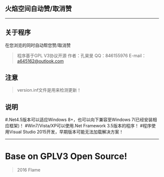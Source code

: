## 火焰空间自动赞/取消赞
***
## 关于程序
在您浏览的同时自动帮您赞/取消赞
>程序基于GPL V3协议开源
>作者：孔昊旻
>QQ：846155976
>E-mail：a645162@outlook.com

## 注意
>version.inf文件是用来检测更新！

## 说明
#.Net4.5版本可以适应Windows 8+，也可以向下兼容至Windows 7(已经安装相应框架)！
#Win7/Vista/XP可以使用.Net Framework 3.5版本的程序！
#程序使用Visual Studio 2015开发，早期版本可能无法加载解决方案！
***
Base on GPLV3 Open Source!
=======
> 2016 Flame
